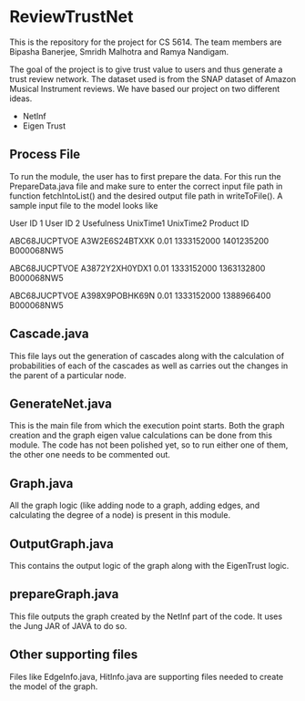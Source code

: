 # ReviewTrustNet

This is the repository for the project for CS 5614. The team members are Bipasha Banerjee, Smridh Malhotra and Ramya Nandigam. 

The goal of the project is to give trust value to users and thus generate a trust review network. The dataset used is from the SNAP dataset of Amazon Musical Instrument reviews. We have based our project on two different ideas.
- NetInf
- Eigen Trust


## Process File
To run the module, the user has to first prepare the data. For this run the PrepareData.java file and make sure to enter the correct input file path in function fetchIntoList() and the desired output file path in writeToFile().
A sample input file to the model looks like

User ID 1                   User ID 2          Usefulness      UnixTime1      UnixTime2      Product ID 

ABC68JUCPTVOE	      A3W2E6S24BTXXK	     0.01	         1333152000	    1401235200	   B000068NW5 

ABC68JUCPTVOE	     A3872Y2XH0YDX1	       0.01	         1333152000	    1363132800	   B000068NW5 

ABC68JUCPTVOE	     A398X9POBHK69N	       0.01	         1333152000	     1388966400	   B000068NW5 

## Cascade.java
This file lays out the generation of cascades along with the calculation of probabilities of each of the cascades as well as carries out the changes in the parent of a particular node.

## GenerateNet.java

This is the main file from which the execution point starts. Both the graph creation and the graph eigen value calculations can be done from this module. The code has not been polished yet, so to run either one of them, the other one needs to be commented out.

## Graph.java

All the graph logic (like adding node to a graph, adding edges, and calculating the degree of a node) is present in this module.

## OutputGraph.java

This contains the output logic of the graph along with the EigenTrust logic.

## prepareGraph.java
This file outputs the graph created by the NetInf part of the code. It uses the Jung JAR of JAVA to do so.


## Other supporting files
Files like EdgeInfo.java, HitInfo.java are supporting files needed to create the model of the graph.
